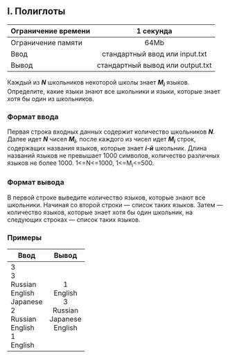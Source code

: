 ## I. Полиглоты

| Ограничение времени |            1 секунда             |
|---------------------|:--------------------------------:|
| Ограничение памяти  |               64Mb               |
| Ввод                |  стандартный ввод или input.txt  |
| Вывод               | стандартный вывод или output.txt |

Каждый из **_N_** школьников некоторой школы знает **_M<sub>i</sub>_** языков. Определите, какие языки знают все школьники и языки,
которые знает хотя бы один из школьников.

### Формат ввода

Первая строка входных данных содержит количество школьников **_N_**. Далее идет **_N_** чисел **_M<sub>i</sub>_**, после каждого из
чисел идет **_M<sub>i</sub>_** строк, содержащих названия языков, которые знает **_i-й_** школьник. Длина названий языков не
превышает 1000 символов, количество различных языков не более 1000. 1<=N<=1000, 1<=M<sub>i</sub><=500.

### Формат вывода

В первой строке выведите количество языков, которые знают все школьники. Начиная со второй строки — список таких языков.
Затем — количество языков, которые знает хотя бы один школьник, на следующих строках — список таких языков.

### Примеры

| Ввод                                                                                 |                        Вывод                         |
|--------------------------------------------------------------------------------------|:----------------------------------------------------:|
| 3<br>3<br>Russian<br>English<br>Japanese<br>2<br>Russian<br>English<br>1<br>English  | 1<br>English<br>3<br>Russian<br>Japanese<br>English  |



 

               

